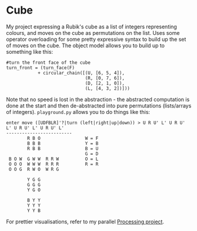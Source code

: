 # Cube
My project expressing a Rubik's cube as a list of integers representing colours, and moves on the cube as permutations on the list. Uses some operator overloading for some pretty expressive syntax to build up the set of moves on the cube. The object model allows you to build up to something like this:

    #turn the front face of the cube
    turn_front = (turn_face(F)
                + circular_chain([(U, [6, 5, 4]),
                                  (R, [0, 7, 6]),
                                  (D, [2, 1, 0]),
                                  (L, [4, 3, 2])]))

Note that no speed is lost in the abstraction - the abstracted computation is done at the start and then de-abstracted into pure permutations (lists/arrays of integers). `playground.py` allows you to do things like this:

	enter move ([UDFBLR]'?|turn (left|right|up|down)) > U R U' L' U R U' L' U R U' L' U R U' L'
	-------------------------
			R B O                 W = F
			B B B                 Y = B
			R B B                 B = U
								  G = D
	 B O W  G W W  R R W          O = L
	 O O O  W W W  R R R          R = R
	 O O G  R W O  W R G
	 
			Y G G
			G G G
			Y G O
			
			B Y Y
			Y Y Y
			Y Y B

For prettier visualisations, refer to my parallel [Processing project](https://github.com/elterminad0r/rubiks_cube).
